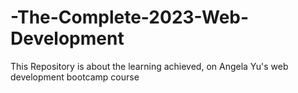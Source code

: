 # -The-Complete-2023-Web-Development
This Repository is about the learning achieved, on Angela Yu's web development bootcamp course
